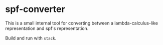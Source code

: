 # spf-converter

This is a small internal tool for converting between a lambda-calculus-like
representation and spf's representation.

Build and run with `stack`.
